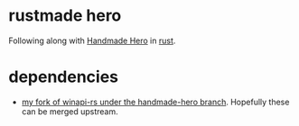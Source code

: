 # rustmade hero

Following along with [Handmade Hero](https://handmadehero.org/) in [rust](http://www.rust-lang.org/).

# dependencies
- [my fork of winapi-rs under the handmade-hero branch](https://github.com/jshrake/winapi-rs/tree/handmade-hero). Hopefully these can be merged upstream.